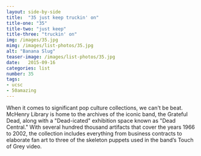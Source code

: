 ```yaml
---
layout: side-by-side
title:  "35 just keep truckin' on"
title-one: "35"
title-two: "just keep"
title-three: "truckin' on"
img: /images/35.jpg
mimg: /images/list-photos/35.jpg
alt: "Banana Slug"
teaser-image: /images/list-photos/35.jpg
date:   2015-09-16
categories: list
number: 35
tags:
- ucsc
- 50amazing
---
```

When it comes to significant pop culture collections, we can't be beat. McHenry Library is home to the archives of the iconic band, the Grateful Dead, along with a "Dead-icated" exhibition space known as "Dead Central." With several hundred thousand artifacts that cover the years 1966 to 2002, the collection includes everything from business contracts to elaborate fan art to three of the skeleton puppets used in the band’s Touch of Grey video.